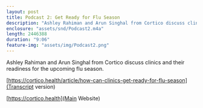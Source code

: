 ```yaml
---
layout: post
title: Podcast 2: Get Ready for Flu Season
description: "Ashley Rahiman and Arun Singhal from Cortico discuss clinics and their readiness for the upcoming flu season."
enclosure: "assets/snd/Podcast2.m4a"
length: 2446388
duration: "9:06"
feature-img: "assets/img/Podcast2.png"
---
```

Ashley Rahiman and Arun Singhal from Cortico discuss clinics and their readiness for the upcoming flu season.

[https://cortico.health/article/how-can-clinics-get-ready-for-flu-season](Transcript version)

[https://cortico.health](Main Website)